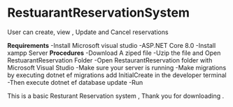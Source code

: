 # RestuarantReservationSystem
User can create, view , Update and Cancel reservations

**Requirements**
-Install Microsoft visual studio 
-ASP.NET Core 8.0
-Install xampp Server 
**Procedures**
-Download A ziped file
-Uzip the file and Open RestuarantReservation Folder
-Open RestaurantReservation folder with Microsoft Visual Studio
-Make sure your server is running
-Make migrations by executing  dotnet ef migrations add InitialCreate in the developer terminal 
-Then execute dotnet ef database update
-Run 

This is a basic Resturant Reservation system , Thank  you for downloading .
  
